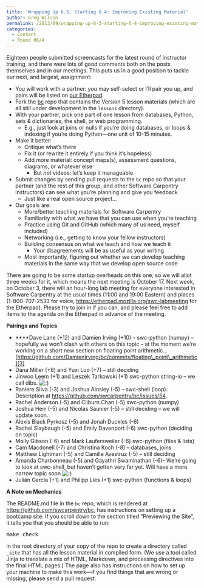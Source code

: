 ```yaml
---
title: 'Wrapping Up 6.3, Starting 6.4: Improving Existing Material'
author: Greg Wilson
permalink: /2013/09/wrapping-up-6-3-starting-6-4-improving-existing-material/
categories:
  - Content
  - Round 06/4
---
```

Eighteen people submitted screencasts for the latest round of instructor training, and there were lots of good comments both on the posts themselves and in our meetings. This puts us in a good position to tackle our next, and largest, assignment:

*   You will work with a partner: you may self-select or I&#8217;ll pair you up, and pairs will be listed on [our Etherpad][1].
*   Fork the [bc][2] repo that contains the Version 5 lesson materials (which are all still under development in the `lessons` directory).
*   With your partner, pick one part of one lesson from databases, Python, sets & dictionaries, the shell, or web programming. 
    *   E.g., just look at joins or nulls if you&#8217;re doing databases, or loops & indexing if you&#8217;re doing Python—one unit of 10-15 minutes.
*   Make it better: 
    *   Critique what&#8217;s there
    *   Fix it (or rewrite it entirely if you think it&#8217;s hopeless)
    *   Add more material: concept maps(s), assessment questions, diagrams, or whatever else 
        *   But *not* videos: let&#8217;s keep it manageable
*   Submit changes by sending pull requests to the `bc` repo so that your partner (and the rest of this group, and other Software Carpentry instructors) can see what you&#8217;re planning and give you feedback 
    *   Just like a real open source project&#8230;
*   Our goals are: 
    *   More/better teaching materials for Software Carpentry
    *   Familiarity with what we have that you can use when you&#8217;re teaching
    *   Practice using Git and GitHub (which many of us need, myself included)
    *   Networking (i.e., getting to know your fellow instructors)
    *   Building consensus on what we teach and how we teach it 
        *   Your disagreements will be as useful as your writing
    *   Most importantly, figuring out whether we can develop teaching materials in the same way that we develop open source code

There are going to be some startup overheads on this one, so we will allot three weeks for it, which means the next meeting is October 17. Next week, on October 3, there will an hour-long lab meeting for everyone interested in Software Carpentry at the usual times (11:00 and 19:00 Eastern) and places (1-800-707-2533 for voice, <https://etherpad.mozilla.org/swc-labmeeting> for the Etherpad). Please try to join in if you can, and please feel free to add items to the agenda on the Etherpad in advance of the meeting.

**Pairings and Topics**

*   ****Dave Lane (+12) and Damien Irving (+10) &#8211; swc-python (numpy) &#8211; hopefully we won&#8217;t clash with others on this topic &#8211; at the moment we&#8217;re working on a short new section on floating point arithmetic&#8230;[https://github.com/DamienIrving/bc/commits/floating\_point\_arithmetic][3]
*   Dana Miller (+8) and Yuxi Luo (+7) &#8211; still deciding
*   Jinwoo Leem (+1) and Leszek Tarkowski (+1) swc-python string-io &#8211; we call dibs. <img src="http://localhost:8080/wp-includes/images/smilies/icon_smile.gif" alt=":)" class="wp-smiley" />
*   Raniere Silva (-3) and Joshua Ainsley (-5) &#8211; swc-shell (loop). Description at <https://github.com/swcarpentry/bc/issues/54>.
*   Rachel Anderson (-5) and Cliburn Chan (-5) swc-python (numpy)
*   Joshua Herr (-5) and Nicolas Saunier (-5) &#8211; still deciding &#8211; we will update soon.
*   Alexis Black Pyrkosz (-5) and Jonah Duckles (-6)
*   Rachel Slaybaugh (-5) and Emily Davenport (-6) swc-python (deciding on topic)
*   Molly Gibson (-6) and Mark Laufersweiler (-6) swc-python (files & lists)
*   Cam Macdonell (-7) and Christina Koch (-8) &#8211; databases, joins
*   Matthew Lightman (-5) and Camille Avestruz (-5) &#8211; still deciding
*   Amanda Charbonneau (-5) and Gayathri Swaminathan (-6)- We&#8217;re going to look at swc-shell, but haven&#8217;t gotten very far yet. Will have a more narrow topic soon <img src="http://localhost:8080/wp-includes/images/smilies/icon_smile.gif" alt=":)" class="wp-smiley" />
*   Julián García (+1) and Philipp Lies (+1) swc-python (functions & loops)

**A Note on Mechanics**

The README.md file in the `bc` repo, which is rendered at <https://github.com/swcarpentry/bc>, has instructions on setting up a bootcamp site. If you scroll down to the section titled &#8220;Previewing the Site&#8221;, it tells you that you should be able to run:

<pre>make check</pre>

in the root directory of your copy of the repo to create a directory called `_site` that has all the lesson material in compiled form. (We use a tool called Jinja to translate a mix of HTML, Markdown, and processing directives into the final HTML pages.) The page also has instructions on how to set up your machine to make this work—if you find things that are wrong or missing, please send a pull request.

 [1]: https://etherpad.mozilla.org/swc-teaching
 [2]: https://github.com/swcarpentry/bc
 [3]: https://github.com/DamienIrving/bc/commits/floating_point_arithmetic
